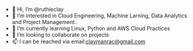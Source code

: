 - 👋 Hi, I’m @ruthieclay
- 👀 I’m interested in Cloud Engineering, Machine Larning, Data Analytics and Project Management..
- 🌱 I’m currently learning Linux, Python and AWS Cloud Practices
- 💞️ I’m looking to collaborate on projects 
- 📫 I can be reached via email:claymanrac@gmail.com

<!---
ruthieclay/ruthieclay is a ✨ special ✨ repository because its `README.md` (this file) appears on your GitHub profile.
You can click the Preview link to take a look at your changes.
--->
